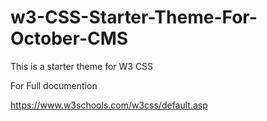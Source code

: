 # w3-CSS-Starter-Theme-For-October-CMS
This is a starter theme for W3 CSS

For Full documention 

https://www.w3schools.com/w3css/default.asp
